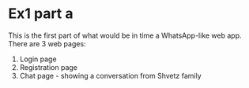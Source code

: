 <h1>Ex1 part a</h1>
This is the first part of what would be in time a WhatsApp-like web app.<br>
There are 3 web pages:<br>
<ol><li>Login page</li>
<li>Registration page</li>
<li>Chat page - showing a conversation from Shvetz family</li></ol>